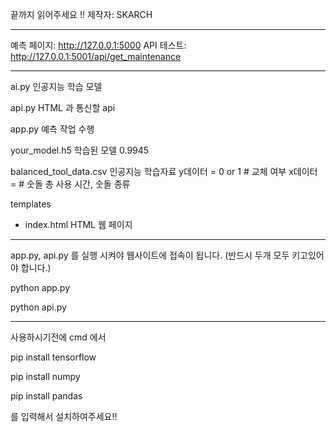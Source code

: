 끝까지 읽어주세요 !!
제작자: SKARCH

--------------------------------------------------------------

예측 페이지: http://127.0.0.1:5000
API 테스트: http://127.0.0.1:5001/api/get_maintenance

--------------------------------------------------------------

ai.py
인공지능 학습 모델

api.py
HTML 과 통신할 api

app.py
예측 작업 수행

your_model.h5
학습된 모델
0.9945

balanced_tool_data.csv
인공지능 학습자료
y데이터 = 0 or 1 # 교체 여부
x데이터 = # 숫돌 총 사용 시간, 숫돌 종류

templates
- index.html
HTML 웹 페이지

--------------------------------------------------------------

app.py, api.py 를 실행 시켜야 웹사이트에 접속이 됩니다. (반드시 두개 모두 키고있어야 합니다.)

python app.py

python api.py

--------------------------------------------------------------

사용하시기전에 cmd 에서

pip install tensorflow

pip install numpy

pip install pandas

를 입력해서 설치하여주세요!!
